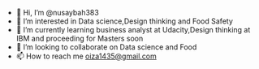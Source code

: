 - 👋 Hi, I’m @nusaybah383
- 👀 I’m interested in Data science,Design thinking and Food Safety
- 🌱 I’m currently learning business analyst at Udacity,Design thinking at IBM and proceeding for Masters soon
- 💞️ I’m looking to collaborate on Data science and Food 
- 📫 How to reach me oiza1435@gmail.com

<!---
nusaybah383/nusaybah383 is a ✨ special ✨ repository because its `README.md` (this file) appears on your GitHub profile.
You can click the Preview link to take a look at your changes.
--->
